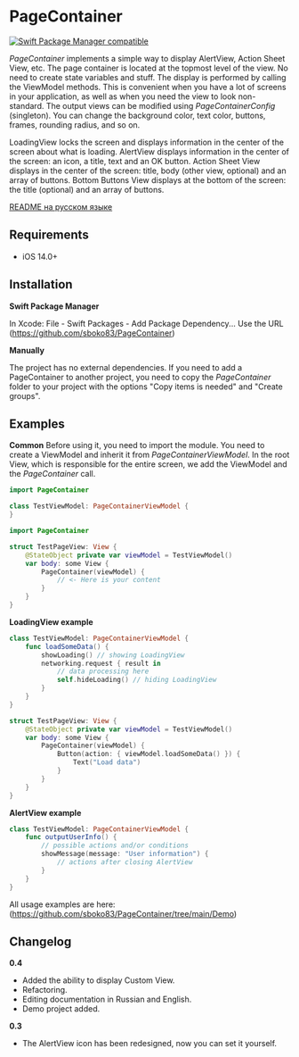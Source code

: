# PageContainer
[![Swift Package Manager compatible](https://img.shields.io/badge/Swift%20Package%20Manager-compatible-brightgreen.svg)](https://github.com/apple/swift-package-manager)

_PageContainer_ implements a simple way to display AlertView, Action Sheet View, etc.
The page container is located at the topmost level of the view. No need to create state variables and stuff. The display is performed by calling the ViewModel methods. This is convenient when you have a lot of screens in your application, as well as when you need the view to look non-standard.
The output views can be modified using _PageContainerConfig_ (singleton). You can change the background color, text color, buttons, frames, rounding radius, and so on.

LoadingView locks the screen and displays information in the center of the screen about what is loading.
AlertView displays information in the center of the screen: an icon, a title, text and an OK button.
Action Sheet View displays in the center of the screen: title, body (other view, optional) and an array of buttons.
Bottom Buttons View displays at the bottom of the screen: the title (optional) and an array of buttons.

[README на русском языке](https://github.com/sboko83/PageContainer/blob/main/README_ru.md)


## Requirements
* iOS 14.0+


## Installation

**Swift Package Manager**

In Xcode:
File - Swift Packages - Add Package Dependency...
Use the URL (https://github.com/sboko83/PageContainer)

**Manually**

The project has no external dependencies.
If you need to add a PageContainer to another project, you need to copy the _PageContainer_ folder to your project with the options "Copy items is needed" and "Create groups".


## Examples

**Common**
Before using it, you need to import the module.
You need to create a ViewModel and inherit it from _PageContainerViewModel_.
In the root View, which is responsible for the entire screen, we add the ViewModel and the _PageContainer_ call.
```Swift
import PageContainer

class TestViewModel: PageContainerViewModel {
} 
```
```Swift
import PageContainer

struct TestPageView: View {
    @StateObject private var viewModel = TestViewModel()
    var body: some View {
        PageContainer(viewModel) {
            // <- Here is your content
        }
    }
}
```

**LoadingView example**
```Swift
class TestViewModel: PageContainerViewModel {
    func loadSomeData() {
        showLoading() // showing LoadingView
        networking.request { result in
            // data processing here
            self.hideLoading() // hiding LoadingView
        }
    }
}
```
```Swift
struct TestPageView: View {
    @StateObject private var viewModel = TestViewModel()
    var body: some View {
        PageContainer(viewModel) {
            Button(action: { viewModel.loadSomeData() }) {
                Text("Load data")
            }
        }
    }
}
```

**AlertView example**
```Swift
class TestViewModel: PageContainerViewModel {
    func outputUserInfo() {
        // possible actions and/or conditions
        showMessage(message: "User information") {
            // actions after closing AlertView
        }
    }
}
```

All usage examples are here: (https://github.com/sboko83/PageContainer/tree/main/Demo)


## Changelog

**0.4**
- Added the ability to display Custom View.
- Refactoring.
- Editing documentation in Russian and English.
- Demo project added.

**0.3**
- The AlertView icon has been redesigned, now you can set it yourself.
